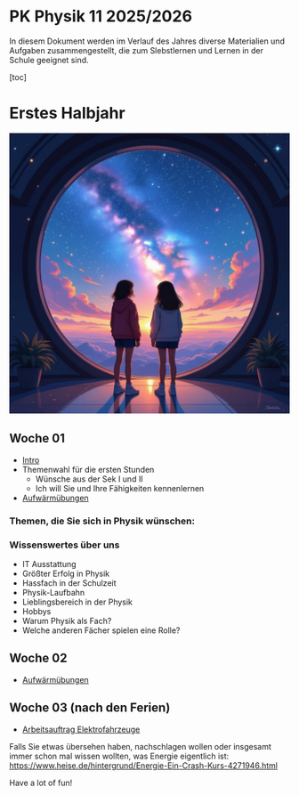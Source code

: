 PK Physik 11 2025/2026
======================

In diesem Dokument werden im Verlauf des Jahres diverse Materialien und Aufgaben zusammengestellt, die zum Slebstlernen und Lernen in der Schule geeignet sind.

[toc]

# Erstes Halbjahr

![!large aussichten](./aussichten.jpg)

## Woche 01

- [Intro](./00_Intro.slides.md)
- Themenwahl für die ersten Stunden
    - Wünsche aus der Sek I und II
    - Ich will Sie und Ihre Fähigkeiten kennenlernen
- [Aufwärmübungen](./01_Aufgaben_Aufwärmen.md)

### Themen, die Sie sich in Physik wünschen: 

### Wissenswertes über uns

- IT Ausstattung
- Größter Erfolg in Physik
- Hassfach in der Schulzeit
- Physik-Laufbahn
- Lieblingsbereich in der Physik
- Hobbys
- Warum Physik als Fach?
- Welche anderen Fächer spielen eine Rolle?





## Woche 02

- [Aufwärmübungen](./01_Aufgaben_Aufwärmen.md)

## Woche 03 (nach den Ferien)

- [Arbeitsauftrag Elektrofahrzeuge](./02_Aufgaben_Elektrofahrzeuge.md)

Falls Sie etwas übersehen haben, nachschlagen wollen oder insgesamt immer schon mal wissen wollten, was Energie eigentlich ist: https://www.heise.de/hintergrund/Energie-Ein-Crash-Kurs-4271946.html

<!--

## Fachprojektwoche

[Arbeitsauftrag und Ziele](03_Fachprojektwoche.md)

## Woche nach den Winterferien

[Charakteristische Denk- und Arbeitsweisen in der Physik](04_Methoden_Physik.md)

## Woche zwei, drei vier

- Eigene Protokolle zu Experimenten
- Einstieg in Thermodynamik
- Funktionsweise Kühlschränke oder Wärmepumpe
- Planung von Experimenten zur Untersuchung der Abkühlungsvorgänge eines Körpers

## Nach den Osterferien

### Interpretation von IR-Bildern

> Recherchieren Sie ein IR-Bild und präsentieren Sie dieses dem Kurs. Erläutern Sie die physikalischen Hintergründe zu den besonders interessanten Stellen im Bild.

### Anwendungsgebiete von IR Licht erläutern

> Der Wikipediaartikel zum Thema Infrarotstrahlung listet 13 Anwendungsgebiete auf. Erläutern Sie zwei dieser Anwendungsgebiete. Beurteilen Sie begründet den persönlichen Nutzen für Sie und genauso den Nutzen für die Gesellschaft im Allgemeinen.

Schriftliche Arbeit mit Vergleich.

-->

Have a lot of fun!
